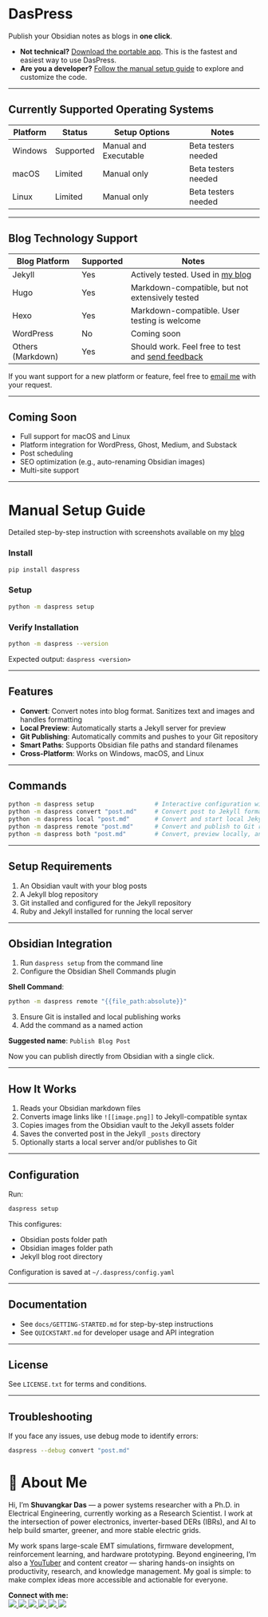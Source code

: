 # DasPress

Publish your Obsidian notes as blogs in **one click**.

* **Not technical?** [Download the portable app](https://shuvangkardas.com/daspress/). This is the fastest and easiest way to use DasPress.
* **Are you a developer?** [Follow the manual setup guide](#manual-setup-guide) to explore and customize the code.

---

## Currently Supported Operating Systems

| Platform | Status    | Setup Options         | Notes               |
| -------- | --------- | --------------------- | ------------------- |
| Windows  | Supported | Manual and Executable | Beta testers needed |
| macOS    | Limited   | Manual only           | Beta testers needed |
| Linux    | Limited   | Manual only           | Beta testers needed |

---

## Blog Technology Support

| Blog Platform     | Supported | Notes                                                                              |
| ----------------- | --------- | ---------------------------------------------------------------------------------- |
| Jekyll            | Yes       | Actively tested. Used in [my blog](https://blog.shuvangkardas.com)                 |
| Hugo              | Yes       | Markdown-compatible, but not extensively tested                                    |
| Hexo              | Yes       | Markdown-compatible. User testing is welcome                                       |
| WordPress         | No        | Coming soon                                                                        |
| Others (Markdown) | Yes       | Should work. Feel free to test and [send feedback](mailto:shuvangkardas@gmail.com) |

If you want support for a new platform or feature, feel free to [email me](mailto:shuvangkarcdas@gmail.com) with your request.

---

## Coming Soon

* Full support for macOS and Linux
* Platform integration for WordPress, Ghost, Medium, and Substack
* Post scheduling
* SEO optimization (e.g., auto-renaming Obsidian images)
* Multi-site support

---

# Manual Setup Guide
Detailed step-by-step instruction with screenshots available on my [blog](https://blog.shuvangkardas.com/obsidian-to-blog-v2-user-guide)


### Install

```bash
pip install daspress
```

### Setup

```bash
python -m daspress setup
```

### Verify Installation

```bash
python -m daspress --version
```

Expected output: `daspress <version>`

---

## Features

* **Convert**: Convert notes into blog format. Sanitizes text and images and handles formatting
* **Local Preview**: Automatically starts a Jekyll server for preview
* **Git Publishing**: Automatically commits and pushes to your Git repository
* **Smart Paths**: Supports Obsidian file paths and standard filenames
* **Cross-Platform**: Works on Windows, macOS, and Linux

---

## Commands

```bash
python -m daspress setup                 # Interactive configuration wizard  
python -m daspress convert "post.md"     # Convert post to Jekyll format  
python -m daspress local "post.md"       # Convert and start local Jekyll server  
python -m daspress remote "post.md"      # Convert and publish to Git repository  
python -m daspress both "post.md"        # Convert, preview locally, and publish
```

---

## Setup Requirements

1. An Obsidian vault with your blog posts
2. A Jekyll blog repository
3. Git installed and configured for the Jekyll repository
4. Ruby and Jekyll installed for running the local server

---

## Obsidian Integration

1. Run `daspress setup` from the command line
2. Configure the Obsidian Shell Commands plugin

**Shell Command**:

```bash
python -m daspress remote "{{file_path:absolute}}"
```

3. Ensure Git is installed and local publishing works
4. Add the command as a named action

**Suggested name**: `Publish Blog Post`

Now you can publish directly from Obsidian with a single click.

---

## How It Works

1. Reads your Obsidian markdown files
2. Converts image links like `![[image.png]]` to Jekyll-compatible syntax
3. Copies images from the Obsidian vault to the Jekyll assets folder
4. Saves the converted post in the Jekyll `_posts` directory
5. Optionally starts a local server and/or publishes to Git

---

## Configuration

Run:

```bash
daspress setup
```

This configures:

* Obsidian posts folder path
* Obsidian images folder path
* Jekyll blog root directory

Configuration is saved at `~/.daspress/config.yaml`

---

## Documentation

* See `docs/GETTING-STARTED.md` for step-by-step instructions
* See `QUICKSTART.md` for developer usage and API integration

---

## License

See `LICENSE.txt` for terms and conditions.

---

## Troubleshooting

If you face any issues, use debug mode to identify errors:

```bash
daspress --debug convert "post.md"
```


# 👋 About Me
Hi, I’m **Shuvangkar Das** — a power systems researcher with a Ph.D. in Electrical Engineering, currently working as a Research Scientist. I work at the intersection of power electronics, inverter-based DERs (IBRs), and AI to help build smarter, greener, and more stable electric grids. 

My work spans large-scale EMT simulations, firmware development, reinforcement learning, and hardware prototyping. Beyond engineering, I’m also a [YouTuber](https://www.youtube.com/@ShuvangkarDas) and content creator — sharing hands-on insights on productivity, research, and knowledge management. My goal is simple: to make complex ideas more accessible and actionable for everyone.

<p><strong>Connect with me:<br></strong>
<a href="https://www.youtube.com/@ShuvangkarDas" target="_blank">
    <img src="https://img.shields.io/badge/YouTube-Subscribe-red?style=for-the-badge&logo=youtube">
  </a>
  <a href="https://www.linkedin.com/in/ShuvangkarDas" target="_blank">
    <img src="https://img.shields.io/badge/LinkedIn-Connect-blue?style=for-the-badge&logo=linkedin">
  </a>
  <a href="https://newsletter.shuvangkardas.com" target="_blank">
    <img src="https://img.shields.io/badge/Newsletter-Subscribe-blue?style=for-the-badge">
  </a>
  <a href="https://twitter.com/shuvangkar_das" target="_blank">
    <img src="https://img.shields.io/badge/Twitter-Follow-blue?style=for-the-badge&logo=twitter">
  </a>
  
  <a href="https://github.com/shuvangkardas" target="_blank">
    <img src="https://img.shields.io/badge/GitHub-Follow-black?style=for-the-badge&logo=github">
  </a>
  <a href="https://blog.shuvangkardas.com" target="_blank">
    <img src="https://img.shields.io/badge/Blog-Read-blueviolet?style=for-the-badge">
  </a>
  
</p>
